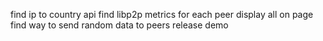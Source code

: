 find ip to country api
find libp2p metrics for each peer
display all on page
find way to send random data to peers
release demo
